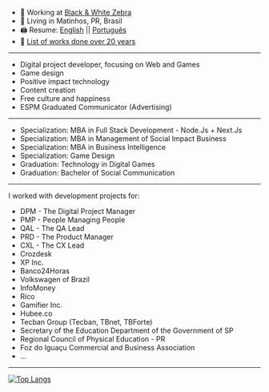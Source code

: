 - 🔭 Working at [Black & White Zebra](https://bwz.com/)
- 🏡 Living in Matinhos, PR, Brasil
- 🖨️ Resume: [English](https://docs.google.com/document/d/1i-6HKnLiflpMKr-s-oEDNvomyNZJNFkzssZszIxM0hc/edit?usp=sharing) || [Português](https://docs.google.com/document/d/11fNTnAKtVWCrLXvilo4qAZ3me_bD062zWdHggumR0Tw/)
- 💾 [List of works done over 20 years](https://christhian.com.br/lista-de-trabalhos/)

---

- Digital project developer, focusing on Web and Games
- Game design
- Positive impact technology
- Content creation
- Free culture and happiness
- ESPM Graduated Communicator (Advertising)

--- 

- Specialization: MBA in Full Stack Development - Node.Js + Next.Js
- Specialization: MBA in Management of Social Impact Business
- Specialization: MBA in Business Intelligence
- Specialization: Game Design
- Graduation: Technology in Digital Games
- Graduation: Bachelor of Social Communication

---

I worked with development projects for:

- DPM - The Digital Project Manager
- PMP - People Managing People
- QAL - The QA Lead
- PRD - The Product Manager
- CXL - The CX Lead
- Crozdesk
- XP Inc.
- Banco24Horas
- Volkswagen of Brazil
- InfoMoney
- Rico
- Gamifier Inc.
- Hubee.co
- Tecban Group (Tecban, TBnet, TBForte)
- Secretary of the Education Department of the Government of SP
- Regional Council of Physical Education - PR
- Foz do Iguaçu Commercial and Business Association
- ...

---

[![Top Langs](https://github-readme-stats.vercel.app/api/top-langs/?username=gruhh&langs_count=8&count_private=true&layout=compact)](https://github.com/anuraghazra/github-readme-stats)
